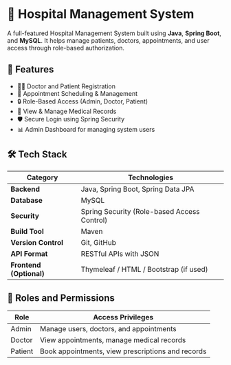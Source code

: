 # 🏥 Hospital Management System

A full-featured Hospital Management System built using **Java**, **Spring Boot**, and **MySQL**. It helps manage patients, doctors, appointments, and user access through role-based authorization.

## 📌 Features

- 🧑‍⚕️ Doctor and Patient Registration
- 📅 Appointment Scheduling & Management
- 🔒 Role-Based Access (Admin, Doctor, Patient)
- 📄 View & Manage Medical Records
- 🛡️ Secure Login using Spring Security
- 📊 Admin Dashboard for managing system users

## 🛠️ Tech Stack

| Category            | Technologies                                 |
|---------------------|----------------------------------------------|
| **Backend**         | Java, Spring Boot, Spring Data JPA           |
| **Database**        | MySQL                                        |
| **Security**        | Spring Security (Role-based Access Control)  |
| **Build Tool**      | Maven                                        |
| **Version Control** | Git, GitHub                                  |
| **API Format**      | RESTful APIs with JSON                       |
| **Frontend (Optional)** | Thymeleaf / HTML / Bootstrap (if used) |

## 🔐 Roles and Permissions

| Role    | Access Privileges                                            |
|---------|--------------------------------------------------------------|
| Admin   | Manage users, doctors, and appointments                      |
| Doctor  | View appointments, manage medical records                    |
| Patient | Book appointments, view prescriptions and records           |




